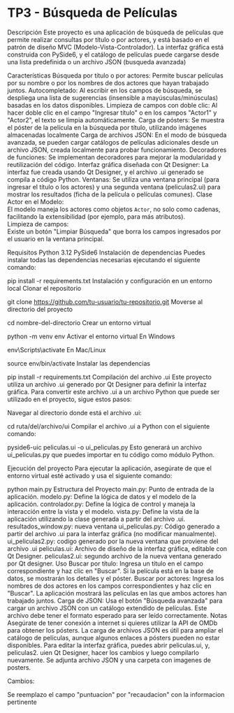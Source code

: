 # TP3 - Búsqueda de Películas

Descripción
Este proyecto es una aplicación de búsqueda de películas que permite realizar consultas por título o por actores, y está basado en el patrón de diseño MVC (Modelo-Vista-Controlador). La interfaz gráfica está construida con PySide6, y el catálogo de películas puede cargarse desde una lista predefinida o un archivo JSON (busqueda avanzada)

Características
Búsqueda por título o por actores: Permite buscar películas por su nombre o por los nombres de dos actores que hayan trabajado juntos.
Autocompletado: Al escribir en los campos de búsqueda, se despliega una lista de sugerencias (insensible a mayúsculas/minúsculas) basadas en los datos disponibles.
Limpieza de campos con doble clic: Al hacer doble clic en el campo "Ingresar título" o en los campos "Actor1" y "Actor2", el texto se limpia automáticamente.
Carga de pósters: Se muestra el póster de la película en la búsqueda por título, utilizando imágenes almacenadas localmente 
Carga de archivos JSON: En el modo de búsqueda avanzada, se pueden cargar catálogos de películas adicionales desde un archivo JSON, creada localmente para probar funcionamiento.
Decoradores de funciones: Se implementan decoradores para mejorar la modularidad y reutilización del código.
Interfaz gráfica diseñada con Qt Designer: La interfaz fue creada usando Qt Designer, y el archivo .ui generado se compila a código Python.
Ventanas:
 Se utiliza una ventana principal (para ingresar el título o los actores) y una segunda ventana (peliculas2.ui) para mostrar los resultados (ficha de la película o películas comunes).
Clase Actor en el Modelo:  
  El modelo maneja los actores como objetos `Actor`, no solo como cadenas, facilitando la extensibilidad (por ejemplo, para más atributos).  
Limpieza de campos:  
  Existe un botón "Limpiar Búsqueda" que borra los campos ingresados por el usuario en la ventana principal.

Requisitos
Python 3.12
PySide6
Instalación de dependencias
Puedes instalar todas las dependencias necesarias ejecutando el siguiente comando:


pip install -r requirements.txt
Instalación y configuración en un entorno local
Clonar el repositorio

git clone https://github.com/tu-usuario/tu-repositorio.git
Moverse al directorio del proyecto

cd nombre-del-directorio
Crear un entorno virtual

python -m venv env
Activar el entorno virtual
En Windows

env\Scripts\activate
En Mac/Linux

source env/bin/activate
Instalar las dependencias

pip install -r requirements.txt
Compilación del archivo .ui
Este proyecto utiliza un archivo .ui generado por Qt Designer para definir la interfaz gráfica. Para convertir este archivo .ui a un archivo Python que puede ser utilizado en el proyecto, sigue estos pasos:

Navegar al directorio donde está el archivo .ui:


cd ruta/del/archivo/ui
Compilar el archivo .ui a Python con el siguiente comando:


pyside6-uic peliculas.ui -o ui_peliculas.py
Esto generará un archivo ui_peliculas.py que puedes importar en tu código como módulo Python.

Ejecución del proyecto
Para ejecutar la aplicación, asegúrate de que el entorno virtual esté activado y usa el siguiente comando:



python main.py
Estructura del Proyecto
main.py: Punto de entrada de la aplicación.
modelo.py: Define la lógica de datos y el modelo de la aplicación.
controlador.py: Define la lógica de control y maneja la interacción entre la vista y el modelo.
vista.py: Define la vista de la aplicación utilizando la clase generada a partir del archivo .ui.
resultados_window.py: nueva ventana
ui_peliculas.py: Código generado a partir del archivo .ui para la interfaz gráfica (no modificar manualmente).
ui_peliculas2.py: codigo generado por la nueva ventana  que proviene del archivo .ui
peliculas.ui: Archivo de diseño de la interfaz gráfica, editable con Qt Designer.
peliculas2.ui: segundo archivo de la nueva ventana generado por Qt designer.
Uso
Buscar por título: Ingresa un título en el campo correspondiente y haz clic en "Buscar". Si la película está en la base de datos, se mostrarán los detalles y el póster.
Buscar por actores: Ingresa los nombres de dos actores en los campos correspondientes y haz clic en "Buscar". La aplicación mostrará las películas en las que ambos actores han trabajado juntos.
Carga de JSON: Usa el botón "Búsqueda avanzada" para cargar un archivo JSON con un catálogo extendido de películas. Este archivo debe tener el formato esperado para ser leído correctamente.
Notas
Asegúrate de tener conexión a internet si quieres utilizar la API de OMDb para obtener los pósters.
La carga de archivos JSON es útil para ampliar el catálogo de películas, aunque algunos enlaces a pósters pueden no estar disponibles.
Para editar la interfaz gráfica, puedes abrir peliculas.ui, y, peliculas2. uien Qt Designer, hacer los cambios y luego compilarlo nuevamente.
Se adjunta archivo JSON y una carpeta con imagenes de posters.


Cambios:

Se reemplazo el campo "puntuacion" por "recaudacion" con la informacion pertinente
